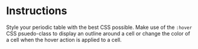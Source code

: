 # Instructions

Style your periodic table with the best CSS possible. Make use of the `:hover` CSS psuedo-class to display an outline around a cell or change the color of a cell when the hover action is applied to a cell.
